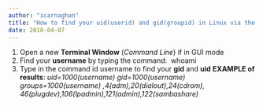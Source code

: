 ```yaml
---
author: "icarnaghan"
title: "How to find your uid(userid) and gid(groupid) in Linux via the command line"
date: 2018-04-07
---
```


1. Open a new **Terminal Window** (_Command Line_) if in GUI mode
2. Find your **username** by typing the command:  whoami
3. Type in the command id username to find your **gid** and **uid** **EXAMPLE of results**: _uid=1000(username) gid=1000(username) groups=1000(username) ,4(adm),20(dialout),24(cdrom), 46(plugdev),106(lpadmin),121(admin),122(sambashare)_
